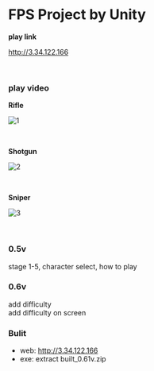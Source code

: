 # FPS Project by Unity

**play link** 

http://3.34.122.166

&nbsp;

### play video

**Rifle**

![1](README.assets/1.gif)

&nbsp;

**Shotgun**

![2](README.assets/2.gif)

&nbsp;



**Sniper**

![3](README.assets/3.gif)

&nbsp;



### 0.5v 

stage 1-5, character select, how to play  



### 0.6v

add difficulty   
add difficulty on screen  





### Bulit

- web: http://3.34.122.166
- exe: extract built_0.61v.zip

